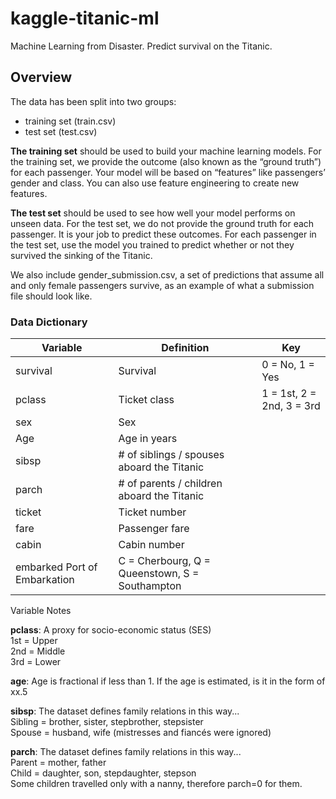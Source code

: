# kaggle-titanic-ml
Machine Learning from Disaster. Predict survival on the Titanic.

## Overview

The data has been split into two groups:

- training set (train.csv)
- test set (test.csv)

**The training set** should be used to build your machine learning models. For the training set, we provide the outcome (also known as the “ground truth”) for each passenger. Your model will be based on “features” like passengers’ gender and class. You can also use feature engineering to create new features.

**The test set** should be used to see how well your model performs on unseen data. For the test set, we do not provide the ground truth for each passenger. It is your job to predict these outcomes. For each passenger in the test set, use the model you trained to predict whether or not they survived the sinking of the Titanic.

We also include gender_submission.csv, a set of predictions that assume all and only female passengers survive, as an example of what a submission file should look like.  

### Data Dictionary
Variable|Definition|Key
|---|---|---|
|survival|Survival|0 = No, 1 = Yes
|pclass|Ticket class|1 = 1st, 2 = 2nd, 3 = 3rd
|sex|Sex 	
|Age|Age in years 	
|sibsp|# of siblings / spouses aboard the Titanic 	
|parch|# of parents / children aboard the Titanic 	
|ticket|Ticket number 	
|fare|Passenger fare 	
|cabin|Cabin number 	
|embarked 	Port of Embarkation|C = Cherbourg, Q = Queenstown, S = Southampton


Variable Notes

**pclass**: A proxy for socio-economic status (SES)  
1st = Upper  
2nd = Middle  
3rd = Lower  

**age**: Age is fractional if less than 1. If the age is estimated, is it in the form of xx.5  

**sibsp**: The dataset defines family relations in this way...  
Sibling = brother, sister, stepbrother, stepsister  
Spouse = husband, wife (mistresses and fiancés were ignored)  

**parch**: The dataset defines family relations in this way...  
Parent = mother, father  
Child = daughter, son, stepdaughter, stepson  
Some children travelled only with a nanny, therefore parch=0 for them.  
